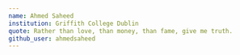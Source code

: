 ```yaml
---
name: Ahmed Saheed
institution: Griffith College Dublin
quote: Rather than love, than money, than fame, give me truth. 
github_user: ahmedsaheed
---
```

